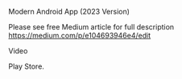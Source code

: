 Modern Android App (2023 Version)

Please see free Medium article for full description
https://medium.com/p/e104693946e4/edit

Video

Play Store.













 







